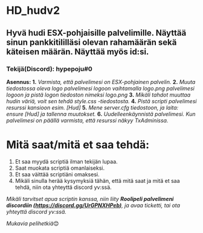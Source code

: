 # HD_hudv2
## Hyvä hudi ESX-pohjaisille palvelimille. Näyttää sinun pankkitililläsi olevan rahamäärän sekä käteisen määrän. Näyttää myös id:si.
### Tekijä(Discord): hypepoju#0

**Asennus:** 
**1.** *Varmista, että palvelimesi on ESX-pohjainen palvelin.*
**2.** *Muuta tiedostossa oleva logo palvelimesi logoon vaihtamalla logo.png palvelimesi logoon ja pistä logon tiedoston nimeksi logo.png*
**3.** *Mikäli tahdot muuttaa hudin väriä, voit sen tehdä style.css -tiedostosta.*
**4.** *Pistä scripti palvelimesi resurssi kansioon esim. [Hud]*
**5.** *Mene server.cfg tiedostoon, ja laita: ensure [Hud] ja tallenna muutokset.*
**6.** *Uudelleenkäynnistä palvelimesi. Kun palvelimesi on päällä varmista, että resurssi näkyy TxAdminissa.*


# Mitä saat/mitä et saa tehdä:
1. Et saa myydä scriptiä ilman tekijän lupaa.
2. Saat muokata scriptiä omanlaiseksi.
3. Et saa väittää scriptiäni omaksesi.
4. Mikäli sinulla herää kysymyksiä tähän, että mitä saat ja mitä et saa tehdä, niin ota yhteyttä discord yv:ssä.

*Mikäli tarvitset apua scriptin kanssa, niin liity **Roolipeli palvelimeni discordiin (https://discord.gg/UrGPNXHPeb)**, ja avaa ticketti, tai ota yhteyttä discord yv:ssä.*

*Mukavia pelihetkiä*😊